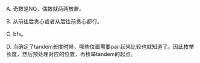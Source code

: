 A. 奇数是NO，偶数就两两放置。

B. 从前往后贪心或者从后往前贪心都行。

C. bfs。

D. 当确定了tandem长度时候，哪些位置需要pair起来比较也就知道了。因此枚举长度，然后预处理对应的位置，再枚举tandem的起点。
